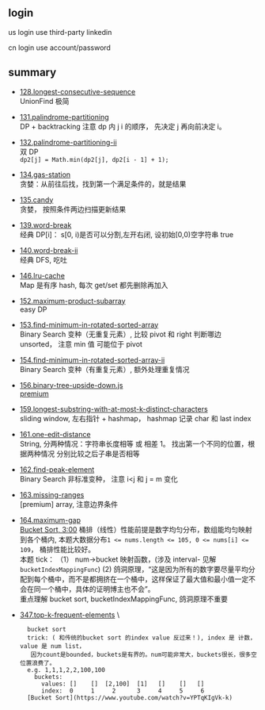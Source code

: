 ## login

us login use third-party linkedin

cn login use account/password

## summary

- [128.longest-consecutive-sequence](./128.longest-consecutive-sequence.js) \
  UnionFind 极简
- [131.palindrome-partitioning](./131.palindrome-partitioning.rb) \
  DP + backtracking
  注意 dp 内 j i 的顺序， 先决定 j 再向前决定 i。
- [132.palindrome-partitioning-ii](./132.palindrome-partitioning-ii.js) \
  双 DP \
  `dp2[j] = Math.min(dp2[j], dp2[i - 1] + 1);`
- [134.gas-station](./134.gas-station.js) \
  贪婪：从前往后找，找到第一个满足条件的，就是结果
- [135.candy](./135.candy.js) \
  贪婪， 按照条件两边扫描更新结果
- [139.word-break](./139.word-break.js) \
  经典 DP[i]： s[0, i)是否可以分割,左开右闭, 设初始[0,0)空字符串 true
- [140.word-break-ii](./140.word-break-ii.js) \
  经典 DFS, 吃吐
- [146.lru-cache](./146.lru-cache.js) \
  Map 是有序 hash, 每次 get/set 都先删除再加入
- [152.maximum-product-subarray](./152.maximum-product-subarray.js) \
  easy DP
- [153.find-minimum-in-rotated-sorted-array](./153.find-minimum-in-rotated-sorted-array.js) \
  Binary Search 变种（无重复元素）, 比较 pivot 和 right 判断哪边 unsorted， 注意 min 值 可能位于 pivot
- [154.find-minimum-in-rotated-sorted-array-ii](./154.find-minimum-in-rotated-sorted-array-ii.js) \
  Binary Search 变种（有重复元素）, 额外处理重复情况
- [156.binary-tree-upside-down.js](./156.binary-tree-upside-down.js) \
  [premium](156.binary-tree-upsidedown.md)
- [159.longest-substring-with-at-most-k-distinct-characters](./159.longest-substring-with-at-most-k-distinct-characters.js) \
  sliding window, 左右指针 + hashmap， hashmap 记录 char 和 last index
- [161.one-edit-distance](./161.one-edit-distance.js) \
  String, 分两种情况：字符串长度相等 或 相差 1。 找出第一个不同的位置，根据两种情况 分别比较之后子串是否相等
- [162.find-peak-element](./162.find-peak-element.js) \
  Binary Search 非标准变种， 注意 i<j 和 j = m 变化
- [163.missing-ranges](./163.missing-ranges.js) \
  [premium] array, 注意边界条件
- [164.maximum-gap](./164.maximum-gap.js) \
  [Bucket Sort, 3:00](https://www.youtube.com/watch?v=YPTqKIgVk-k) 桶排（线性）性能前提是数字均匀分布，数组能均匀映射到各个桶内, 本题大数据分布`1 <= nums.length <= 105, 0 <= nums[i] <= 109`， 桶排性能比较好。\
  本题 tick： （1） num->bucket 映射函数，(涉及 interval- 见解`bucketIndexMappingFunc`) (2) 鸽洞原理，“这是因为所有的数字要尽量平均分配到每个桶中，而不是都拥挤在一个桶中，这样保证了最大值和最小值一定不会在同一个桶中，具体的证明博主也不会”。\
  重点理解 bucket sort, bucketIndexMappingFunc, 鸽洞原理不重要

- [347.top-k-frequent-elements](./347.top-k-frequent-elements.js) \
  ```
    bucket sort
    trick: ( 和传统的bucket sort 的index value 反过来！), index 是 计数，value 是 num list，
     因为count是bounded，buckets是有界的。num可能非常大，buckets很长，很多空位置浪费了。
    e.g. 1,1,1,2,2,100,100
      buckets:
        values: []    []  [2,100]  [1]   []    []   []
        index:  0     1     2      3     4     5     6
    [Bucket Sort](https://www.youtube.com/watch?v=YPTqKIgVk-k)
  ```
